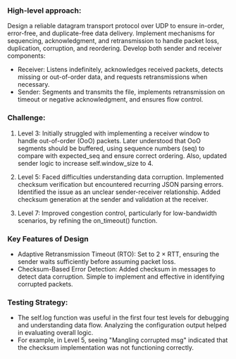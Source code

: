 ### High-level approach:

Design a reliable datagram transport protocol over UDP to ensure in-order, error-free, and duplicate-free data delivery. Implement mechanisms for sequencing, acknowledgment, and retransmission to handle packet loss, duplication, corruption, and reordering. Develop both sender and receiver components:

* Receiver: Listens indefinitely, acknowledges received packets, detects missing or out-of-order data, and requests retransmissions when necessary.
* Sender: Segments and transmits the file, implements retransmission on timeout or negative acknowledgment, and ensures flow control.

### Challenge:
1. Level 3: Initially struggled with implementing a receiver window to handle out-of-order (OoO) packets. Later understood that OoO segments should be buffered, using sequence numbers (seq) to compare with expected_seq and ensure correct ordering. Also, updated sender logic to increase self.window_size to 4.

2. Level 5: Faced difficulties understanding data corruption. Implemented checksum verification but encountered recurring JSON parsing errors. Identified the issue as an unclear sender-receiver relationship. Added checksum generation at the sender and validation at the receiver.

5. Level 7: Improved congestion control, particularly for low-bandwidth scenarios, by refining the on_timeout() function.


### Key Features of Design
* Adaptive Retransmission Timeout (RTO): Set to 2 × RTT, ensuring the sender waits sufficiently before assuming packet loss.
* Checksum-Based Error Detection: Added checksum in messages to detect data corruption. Simple to implement and effective in identifying corrupted packets.


### Testing Strategy:
* The self.log function was useful in the first four test levels for debugging and understanding data flow.
Analyzing the configuration output helped in evaluating overall logic. 
* For example, in Level 5, seeing "Mangling corrupted msg" indicated that the checksum implementation was not functioning correctly.